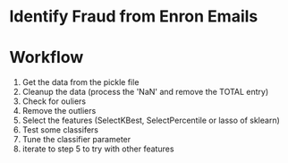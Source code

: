 # Identify Fraud from Enron Emails

# Workflow
1) Get the data from the pickle file
2) Cleanup the data (process the 'NaN' and remove the TOTAL entry)
3) Check for ouliers
4) Remove the outliers
5) Select the features (SelectKBest, SelectPercentile or lasso of sklearn)
6) Test some classifers
7) Tune the classifier parameter
8) iterate to step 5 to try with other features
